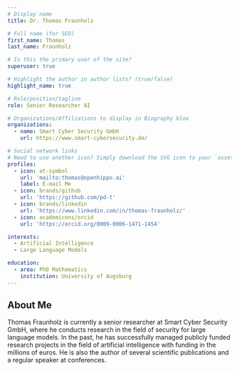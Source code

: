 ```yaml
---
# Display name
title: Dr. Thomas Fraunholz

# Full name (for SEO)
first_name: Thomas
last_name: Fraunholz

# Is this the primary user of the site?
superuser: true

# Highlight the author in author lists? (true/false)
highlight_name: true

# Role/position/tagline
role: Senior Researcher AI 

# Organizations/Affiliations to display in Biography blox
organizations:
  - name: Smart Cyber Security GmbH
    url: https://www.smart-cybersecurity.de/

# Social network links
# Need to use another icon? Simply download the SVG icon to your `assets/media/icons/` folder.
profiles:
  - icon: at-symbol
    url: 'mailto:thomas@openhippo.ai'
    label: E-mail Me
  - icon: brands/github
    url: 'https://github.com/pd-t'
  - icon: brands/linkedin
    url: 'https://www.linkedin.com/in/thomas-fraunholz/'
  - icon: academicons/orcid
    url: 'https://orcid.org/0009-0006-1471-1454'

interests:
  - Artificial Intelligence
  - Large Language Models

education:
  - area: PhD Mathematics
    institution: University of Augsburg
---
```


## About Me

Thomas Fraunholz is currently a senior researcher at Smart Cyber Security GmbH, where he conducts research in the field of security for large language models. In the past, he has successfully managed publicly funded research projects in the field of artificial intelligence with funding in the millions of euros. He is also the author of several scientific publications and a regular speaker at conferences. 
```